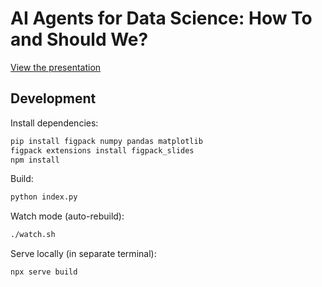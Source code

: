 # AI Agents for Data Science: How To and Should We?

[View the presentation](https://magland.github.io/ai-agents-for-data-science-how-to-and-should-we/?slide=1)

## Development

Install dependencies:
```bash
pip install figpack numpy pandas matplotlib
figpack extensions install figpack_slides
npm install
```

Build:
```bash
python index.py
```

Watch mode (auto-rebuild):
```bash
./watch.sh
```

Serve locally (in separate terminal):
```bash
npx serve build
```
